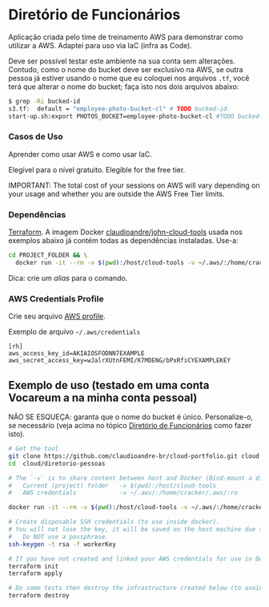 # Diretório de Funcionários

Aplicação criada pelo time de treinamento AWS para demonstrar como utilizar a AWS. Adaptei para uso via IaC (infra as Code).

Deve ser possível testar este ambiente na sua conta sem alterações. Contudo, como o nome do bucket deve ser exclusivo na AWS, se outra pessoa já estiver usando o nome que eu coloquei nos arquivos `.tf`, você terá que alterar o nome do bucket; faça isto nos dois arquivos abaixo:

```bash
$ grep -Ri bucked-id
s3.tf:  default = "employee-photo-bucket-cl" # TODO bucked-id.
start-up.sh:export PHOTOS_BUCKET=employee-photo-bucket-cl #TODO bucked-id.
```

### Casos de Uso

Aprender como usar AWS e como usar IaC.

Elegível para o nível gratuito. Elegible for the free tier.

IMPORTANT: The total cost of your sessions on AWS will vary depending on your usage and whether you are outside the AWS Free Tier limits.

### Dependências
[Terraform](http://www.terraform.io/downloads.html). A imagem Docker [claudioandre/john-cloud-tools](https://hub.docker.com/r/claudioandre/john-cloud-tools) usada nos exemplos abaixo já contém todas as dependências instaladas. Use-a:

```bash
cd PROJECT_FOLDER && \
  docker run -it --rm -v $(pwd):/host/cloud-tools -v ~/.aws/:/home/cracker/.aws/:ro claudioandre/john-cloud-tools
```

Dica: crie um _alias_ para o comando.

### AWS Credentials Profile
Crie seu arquivo [AWS profile](https://docs.aws.amazon.com/cli/latest/userguide/cli-configure-files.html).

Exemplo de arquivo `~/.aws/credentials`
```
[rh]
aws_access_key_id=AKIAIOSFODNN7EXAMPLE
aws_secret_access_key=wJalrXUtnFEMI/K7MDENG/bPxRfiCYEXAMPLEKEY
```

## Exemplo de uso (testado em uma conta Vocareum a na minha conta pessoal)

NÃO SE ESQUEÇA: garanta que o nome do bucket é único. Personalize-o, se necessário (veja acima no tópico [Diretório de Funcionários](#diretório-de-funcionários) como fazer isto).

```bash
# Get the tool
git clone https://github.com/claudioandre-br/cloud-portfolio.git cloud
cd  cloud/diretorio-pessoas

# The `-v` is to share content between host and Docker (Bind-mount a directory inside Docker)
#   Current (project) folder   -v $(pwd):/host/cloud-tools
#   AWS credentials            -v ~/.aws/:/home/cracker/.aws/:ro

docker run -it --rm -v $(pwd):/host/cloud-tools -v ~/.aws/:/home/cracker/.aws/:ro claudioandre/john-cloud-tools

# Create disposable SSH credentials (to use inside docker).
# You will not lose the key, it will be saved on the host machine due to Bind-mount (-v).
#   Do NOT use a passphrase.
ssh-keygen -t rsa -f workerKey

# If you have not created and linked your AWS credentials for use in Docker, create them now.
terraform init
terraform apply

# Do some tests then destroy the infrastructure created below (to avoid costs).
terraform destroy
```
